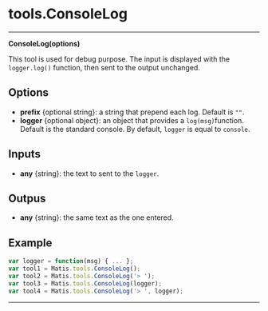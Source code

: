 # tools.ConsoleLog

**************************************
__ConsoleLog(options)__

This tool is used for debug  purpose. The input is displayed with the `logger.log()` function, then sent to the output unchanged. 

## Options

* __prefix__ {optional string}: a string that prepend each log. Default is `""`.
* __logger__ {optional object}: an object that provides a `log(msg)`function. Default is the standard console.
By default, `logger` is equal to `console`.

## Inputs

* __any__ {string}: the text to sent to the `logger`.

## Outpus

* __any__ {string}: the same text as the one entered.

## Example

```js
var logger = function(msg) { ... };
var tool1 = Matis.tools.ConsoleLog();
var tool2 = Matis.tools.ConsoleLog('> ');
var tool3 = Matis.tools.ConsoleLog(logger);
var tool4 = Matis.tools.ConsoleLog('> ', logger);
```
***************************************